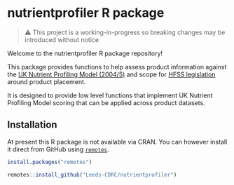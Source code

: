 # nutrientprofiler R package

> :warning: This project is a working-in-progress so breaking changes may be introduced without notice

Welcome to the nutrientprofiler R package repository!

This package provides functions to help assess product information against the [UK Nutrient Profiling Model (2004/5)](https://www.gov.uk/government/publications/the-nutrient-profiling-model) and scope for [HFSS legislation](https://www.gov.uk/government/publications/restricting-promotions-of-products-high-in-fat-sugar-or-salt-by-location-and-by-volume-price/restricting-promotions-of-products-high-in-fat-sugar-or-salt-by-location-and-by-volume-price-implementation-guidance) around product placement.

It is designed to provide low level functions that implement UK Nutrient Profiling Model scoring that can be applied across product datasets.

## Installation

At present this R package is not available via CRAN. 
You can however install it direct from GitHub using [`remotes`](https://remotes.r-lib.org/).

```R
install.packages("remotes")

remotes::install_github("Leeds-CDRC/nutrientprofiler")
```

